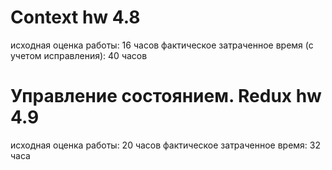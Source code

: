 # Context hw 4.8
исходная оценка работы: 16 часов
фактическое затраченное время (с учетом исправления): 40 часов

# Управление состоянием. Redux hw 4.9
исходная оценка работы: 20 часов
фактическое затраченное время: 32 часa
